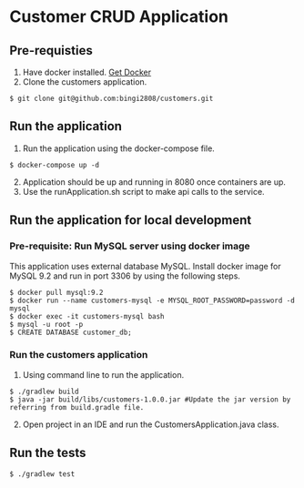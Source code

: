 # Customer CRUD Application

## Pre-requisties
1. Have docker installed. [Get Docker](https://docs.docker.com/get-started/get-docker/)
2. Clone the customers application.
```
$ git clone git@github.com:bingi2808/customers.git
```


## Run the application
1. Run the application using the docker-compose file.
``` 
$ docker-compose up -d 
```
2. Application should be up and running in 8080 once containers are up.
3. Use the runApplication.sh script to make api calls to the service.



## Run the application for local development
### Pre-requisite: Run MySQL server using docker image
This application uses external database MySQL. Install docker image for MySQL 9.2 and run in port 3306 by using the following steps.
```
$ docker pull mysql:9.2
$ docker run --name customers-mysql -e MYSQL_ROOT_PASSWORD=password -d mysql
$ docker exec -it customers-mysql bash
$ mysql -u root -p
$ CREATE DATABASE customer_db;
```
### Run the customers application
1. Using command line to run the application. 
```
$ ./gradlew build
$ java -jar build/libs/customers-1.0.0.jar #Update the jar version by referring from build.gradle file.
```
2. Open project in an IDE and run the CustomersApplication.java class.

## Run the tests
```
$ ./gradlew test
```

